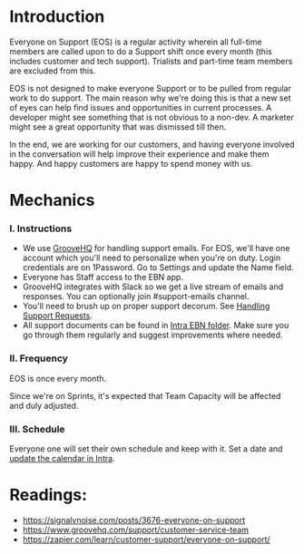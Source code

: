# Introduction

Everyone on Support (EOS) is a regular activity wherein all full-time members are called upon to do a Support shift once every month (this includes customer and tech support). Trialists and part-time team members are excluded from this.

EOS is not designed to make everyone Support or to be pulled from regular work to do support. The main reason why we're doing this is that a new set of eyes can help find issues and opportunities in current processes. A developer might see something that is not obvious to a non-dev. A marketer might see a great opportunity that was dismissed till then.

In the end, we are working for our customers, and having everyone involved in the conversation will help improve their experience and make them happy. And happy customers are happy to spend money with us.

# Mechanics

### I. Instructions

* We use [GrooveHQ](https://niteoweb.groovehq.com/) for handling support emails. For EOS, we'll have one account which you'll need to personalize when you're on duty. Login credentials are on 1Password. Go to Settings and update the Name field.
* Everyone has Staff access to the EBN app.
* GrooveHQ integrates with Slack so we get a live stream of emails and responses. You can optionally join #support-emails channel.
* You'll need to brush up on proper support decorum. See [Handling Support Requests](https://github.com/niteoweb/handbook/blob/master/support.md).
* All support documents can be found in  [Intra EBN folder](https://intra.niteoweb.com/resolveuid/7847a106ce0f430eb17a266d9991779c?_authenticator=3acbf41de0b77ac8175786d768bd07cc632b3abb). Make sure you go through them regularly and suggest improvements where needed.

### II. Frequency

EOS is once every month. 

Since we're on Sprints, it's expected that Team Capacity will be affected and duly adjusted.

### III. Schedule

Everyone one will set their own schedule and keep with it. Set a date and [update the calendar in Intra](https://intra.niteoweb.com/resolveuid/8fafd02d2a0544138e89e4cae9e8d880?_authenticator=3f78a24ac01ed12b1a7fe35ffb10d313ce9d5647).

# Readings:

* https://signalvnoise.com/posts/3676-everyone-on-support
* https://www.groovehq.com/support/customer-service-team
* https://zapier.com/learn/customer-support/everyone-on-support/
